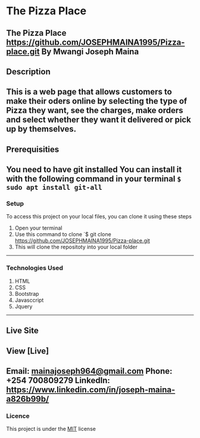 # The Pizza Place
The Pizza Place https://github.com/JOSEPHMAINA1995/Pizza-place.git
By Mwangi Joseph Maina
-----------------------------------------------------------------------------------------------------------------------------------------
## Description

This is a web page that allows customers to make their oders online by selecting the type of Pizza they want, see the charges, make orders and select whether they want it delivered or pick up by themselves.
-------------------------------------------------------------------------------------------------------------------------------------------
## Prerequisities

You need to have git installed
You can install it with the following command in your terminal
`$ sudo apt install git-all`
------------------------------------------------------------------------------------------------------------------------------------------
### Setup

To access this project on your local files, you can clone it using these steps
1. Open your terminal
1. Use this command to clone `$ git clone
https://github.com/JOSEPHMAINA1995/Pizza-place.git
1. This will clone the repositoty into your local folder
-----------------------------------------------------------------------------------------------------------------------------------------
### Technologies Used
1. HTML
1. CSS
1. Bootstrap
1. Javasccript
1. Jquery
-------------------------------------------------------------------------------------------------------------------------------------------
## Live Site
View [Live] 
------------------------------------------------------------------------------------------------------------------------------------------

Email: mainajoseph964@gmail.com
Phone: +254 700809279
LinkedIn: https://www.linkedin.com/in/joseph-maina-a826b99b/
-------------------------------------------------------------------------------------------------------------------------------------------
### Licence
This project is under the  [MIT](license) license
